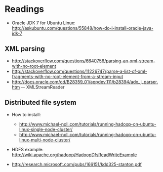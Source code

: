Readings
========

* Oracle JDK 7 for Ubuntu Linux: http://askubuntu.com/questions/55848/how-do-i-install-oracle-java-jdk-7

XML parsing
-----------

* http://stackoverflow.com/questions/6640756/parsing-an-xml-stream-with-no-root-element
* http://stackoverflow.com/questions/11226747/parse-a-list-of-xml-fragments-with-no-root-element-from-a-stream-input
* http://docs.oracle.com/cd/B28359_01/appdev.111/b28394/adx_j_parser.htm -- XMLStreamReader

Distributed file system
-----------------------

* How to install:
    * http://www.michael-noll.com/tutorials/running-hadoop-on-ubuntu-linux-single-node-cluster/
    * http://www.michael-noll.com/tutorials/running-hadoop-on-ubuntu-linux-multi-node-cluster/
* HDFS example: http://wiki.apache.org/hadoop/HadoopDfsReadWriteExample



* http://research.microsoft.com/pubs/166151/kdd325-stanton.pdf
